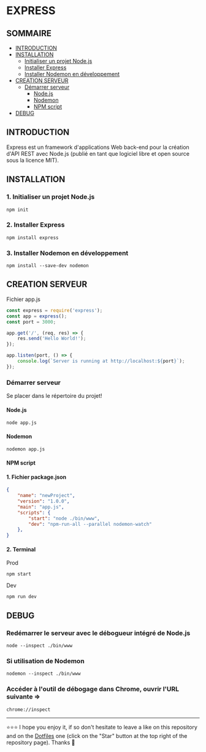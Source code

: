 # EXPRESS

## SOMMAIRE
- [INTRODUCTION](#introduction)
- [INSTALLATION](#installation)
  - [Initialiser un projet Node.js](#initialiser-un-projet-nodejs)
  - [Installer Express](#installer-express)
  - [Installer Nodemon en développement](#installer-nodemon-en-développement)
- [CREATION SERVEUR](#creation-serveur)
  - [Démarrer serveur](#démarrer-serveur)
    - [Node.js](#nodejs)
    - [Nodemon](#nodemon)
    - [NPM script](#npm-script)
- [DEBUG](#debug)

## INTRODUCTION
Express est un framework d'applications Web back-end pour la création d'API REST avec Node.js (publié en tant que logiciel libre et open source sous la licence MIT).

## INSTALLATION
### 1. Initialiser un projet Node.js
```shell
npm init
```
### 2. Installer Express
```shell
npm install express
```
### 3. Installer Nodemon en développement
```shell
npm install --save-dev nodemon
```
## CREATION SERVEUR
Fichier app.js
```js
const express = require('express');
const app = express();
const port = 3000;

app.get('/', (req, res) => {
    res.send('Hello World!');
});

app.listen(port, () => {
    console.log(`Server is running at http://localhost:${port}`);
});
```
### Démarrer serveur
Se placer dans le répertoire du projet!
#### Node.js
```shell
node app.js
```
#### Nodemon
```shell
nodemon app.js
```
#### NPM script
#### 1. Fichier package.json
```json
{
    "name": "newProject",
    "version": "1.0.0",
    "main": "app.js",
    "scripts": {
        "start": "node ./bin/www",
        "dev": "npm-run-all --parallel nodemon-watch"
    },
}
```
#### 2. Terminal
Prod
```shell
npm start
```
Dev
```shell
npm run dev
```
## DEBUG
### Redémarrer le serveur avec le débogueur intégré de Node.js
```shell
node --inspect ./bin/www
```
### Si utilisation de Nodemon
```shell
nodemon --inspect ./bin/www
```
### Accéder à l'outil de débogage dans Chrome, ouvrir l'URL suivante =>
```shell
chrome://inspect
```

***

⭐⭐⭐ I hope you enjoy it, if so don't hesitate to leave a like on this repository and on the [Dotfiles](https://github.com/EmmanuelLefevre/Dotfiles) one (click on the "Star" button at the top right of the repository page). Thanks 🤗
